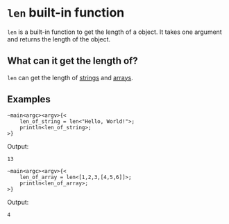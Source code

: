 # `len` built-in function
`len` is a built-in function to get the length of a object. It takes one argument and returns the length of the object.

## What can it get the length of?
`len` can get the length of [strings] and [arrays].

## Examples
```ocypode
~main<argc><argv>{<
    len_of_string = len<"Hello, World!">;
    println<len_of_string>;
>}
```
Output:
```
13
```

```ocypode
~main<argc><argv>{<
    len_of_array = len<[1,2,3,[4,5,6]]>;
    println<len_of_array>;
>}
```
Output:
```
4
```

[strings]: ../types/string.md
[arrays]: ../types/array.md